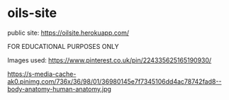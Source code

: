 # oils-site

public site: https://oilsite.herokuapp.com/

FOR EDUCATIONAL PURPOSES ONLY

Images used: 
https://www.pinterest.co.uk/pin/224335625165190930/

https://s-media-cache-ak0.pinimg.com/736x/36/98/01/36980145e7f7345106dd4ac78742fad8--body-anatomy-human-anatomy.jpg

